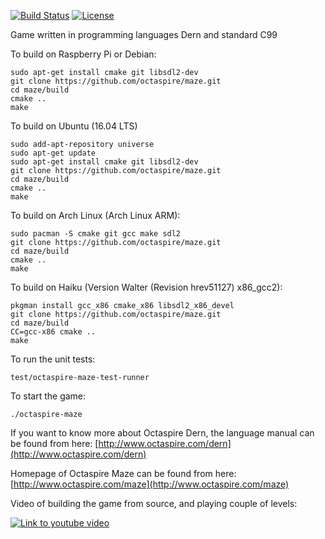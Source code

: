 [![Build Status](https://travis-ci.org/octaspire/maze.svg?branch=master)](https://travis-ci.org/octaspire/maze) [![License](https://img.shields.io/badge/License-Apache%202.0-blue.svg)](https://opensource.org/licenses/Apache-2.0)


Game written in programming languages Dern and standard C99

To build on Raspberry Pi or Debian:

```shell
sudo apt-get install cmake git libsdl2-dev
git clone https://github.com/octaspire/maze.git
cd maze/build
cmake ..
make
```

To build on Ubuntu (16.04 LTS)

```shell
sudo add-apt-repository universe
sudo apt-get update
sudo apt-get install cmake git libsdl2-dev
git clone https://github.com/octaspire/maze.git
cd maze/build
cmake ..
make
```

To build on Arch Linux (Arch Linux ARM):

```shell
sudo pacman -S cmake git gcc make sdl2
git clone https://github.com/octaspire/maze.git
cd maze/build
cmake ..
make
```

To build on Haiku (Version Walter (Revision hrev51127) x86_gcc2):

```shell
pkgman install gcc_x86 cmake_x86 libsdl2_x86_devel
git clone https://github.com/octaspire/maze.git
cd maze/build
CC=gcc-x86 cmake ..
make
```

To run the unit tests:

```shell
test/octaspire-maze-test-runner
```

To start the game:

```shell
./octaspire-maze
```
If you want to know more about Octaspire Dern, the language manual can be found from here:
[http://www.octaspire.com/dern](http://www.octaspire.com/dern)

Homepage of Octaspire Maze can be found from here:
[http://www.octaspire.com/maze](http://www.octaspire.com/maze)

Video of building the game from source, and playing couple of levels:

[![Link to youtube video](https://img.youtube.com/vi/rPrkX2QV-Xg/0.jpg)](https://www.youtube.com/watch?v=rPrkX2QV-Xg)

